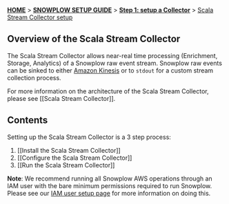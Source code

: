 [**HOME**](Home) > [**SNOWPLOW SETUP GUIDE**](Setting-up-Snowplow) > [**Step 1: setup a Collector**](Setting-up-a-Collector) > [Scala Stream Collector setup](Setting-up-the-Scala-Stream-Collector)

## Overview of the Scala Stream Collector

The Scala Stream Collector allows near-real time processing (Enrichment, Storage, Analytics) of a Snowplow raw event stream. Snowplow raw events can be sinked to either [Amazon Kinesis][kinesis] or to `stdout` for a custom stream collection process.

For more information on the architecture of the Scala Stream Collector, please see [[Scala Stream Collector]].

## Contents

Setting up the Scala Stream Collector is a 3 step process:

1. [[Install the Scala Stream Collector]]
2. [[Configure the Scala Stream Collector]]
3. [[Run the Scala Stream Collector]]

**Note**: We recommend running all Snowplow AWS operations through an IAM user with the bare minimum permissions required to run Snowplow. Please see our [IAM user setup page](IAM-setup) for more information on doing this.

[kinesis]: http://aws.amazon.com/kinesis/
